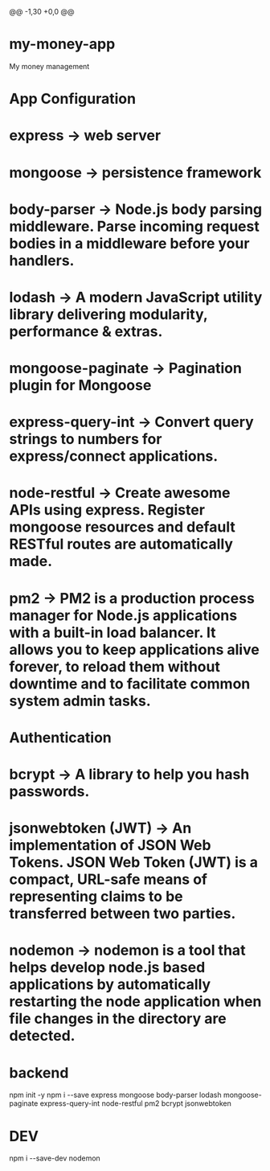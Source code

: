 @@ -1,30 +0,0 @@

# my-money-app

My money management

# App Configuration

# express -> web server

# mongoose -> persistence framework

# body-parser -> Node.js body parsing middleware. Parse incoming request bodies in a middleware before your handlers.

# lodash -> A modern JavaScript utility library delivering modularity, performance & extras.

# mongoose-paginate -> Pagination plugin for Mongoose

# express-query-int -> Convert query strings to numbers for express/connect applications.

# node-restful -> Create awesome APIs using express. Register mongoose resources and default RESTful routes are automatically made.

# pm2 -> PM2 is a production process manager for Node.js applications with a built-in load balancer. It allows you to keep applications alive forever, to reload them without downtime and to facilitate common system admin tasks.

# Authentication

# bcrypt -> A library to help you hash passwords.

# jsonwebtoken (JWT) -> An implementation of JSON Web Tokens. JSON Web Token (JWT) is a compact, URL-safe means of representing claims to be transferred between two parties.

# nodemon -> nodemon is a tool that helps develop node.js based applications by automatically restarting the node application when file changes in the directory are detected.

# backend

npm init -y
npm i --save express mongoose body-parser lodash mongoose-paginate express-query-int node-restful pm2 bcrypt jsonwebtoken

# DEV

npm i --save-dev nodemon

